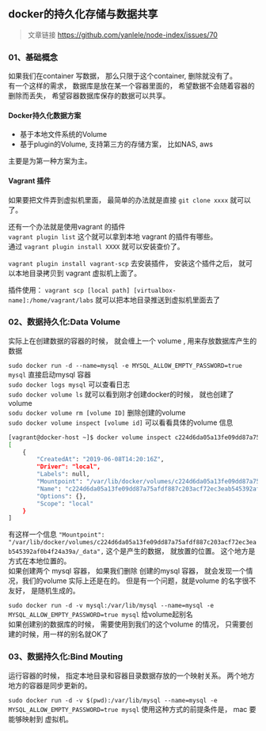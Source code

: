 ## docker的持久化存储与数据共享

> 文章链接  https://github.com/yanlele/node-index/issues/70


### <div id="class04-01">01、基础概念</div>
如果我们在container 写数据， 那么只限于这个container, 删除就没有了。                   
有一个这样的需求， 数据库是放在某一个容器里面的， 希望数据不会随着容器的删除而丢失， 希望容器数据库保存的数据可以共享。 

#### Docker持久化数据方案
- 基于本地文件系统的Volume                           
- 基于plugin的Volume, 支持第三方的存储方案， 比如NAS, aws                           

主要是为第一种方案为主。


#### Vagrant 插件
如果要把文件弄到虚拟机里面， 最简单的办法就是直接 `git clone xxxx` 就可以了。                            

还有一个办法就是使用vagrant 的插件                       
`vagrant plugin list` 这个就可以拿到本地 vagrant 的插件有哪些。                   
通过 `vagrant plugin install XXXX` 就可以安装查价了。              

`vagrant plugin install vagrant-scp` 去安装插件， 安装这个插件之后， 就可以本地目录拷贝到 vagrant 虚拟机上面了。                        

插件使用： `vagrant scp [local path] [virtualbox-name]:/home/vagrant/labs` 就可以把本地目录推送到虚拟机里面去了

### <div id="class04-02">02、数据持久化:Data Volume</div>
实际上在创建数据的容器的时候， 就会缠上一个 volume , 用来存放数据库产生的数据

`sudo docker run -d --name=mysql -e MYSQL_ALLOW_EMPTY_PASSWORD=true mysql` 直接启动mysql 容器                      
`sudo docker logs mysql` 可以查看日志                         
`sudo docker volume ls` 就可以看到刚才创建docker的时候， 就也创建了 volume                 
`sodu docker volume rm [volume ID]` 删除创建的volume                         
`sudo docker volume inspect [volume id]` 可以看看具体的volume 信息

```bash
[vagrant@docker-host ~]$ docker volume inspect c224d6da05a13fe09dd87a75afdf887c203acf72ec3eab545392af0b4f24a39a
[
    {
        "CreatedAt": "2019-06-08T14:20:16Z",
        "Driver": "local",
        "Labels": null,
        "Mountpoint": "/var/lib/docker/volumes/c224d6da05a13fe09dd87a75afdf887c203acf72ec3eab545392af0b4f24a39a/_data",
        "Name": "c224d6da05a13fe09dd87a75afdf887c203acf72ec3eab545392af0b4f24a39a",
        "Options": {},
        "Scope": "local"
    }
]
```
有这样一个信息 `"Mountpoint": "/var/lib/docker/volumes/c224d6da05a13fe09dd87a75afdf887c203acf72ec3eab545392af0b4f24a39a/_data",` 这个是产生的数据， 就放置的位置。 这个地方是方式在本地位置的。                              
如果创建两个 mysql 容器， 如果我们删除 创建的mysql 容器， 就会发现一个情况，我们的volume 实际上还是在的。 但是有一个问题，就是volume 的名字很不友好， 是随机生成的。

`sudo docker run -d -v mysql:/var/lib/mysql --name=mysql -e MYSQL_ALLOW_EMPTY_PASSWORD=true mysql` 给volume起别名                                          
如果创建别的数据库的时候， 需要使用到我们的这个volume 的情况， 只需要创建的时候，用一样的别名就OK了                 

### <div id="class04-03">03、数据持久化:Bind Mouting</div>
运行容器的时候， 指定本地目录和容器目录数据存放的一个映射关系。 两个地方地方的容器是同步更新的。                   

`sudo docker run -d -v $(pwd):/var/lib/mysql --name=mysql -e MYSQL_ALLOW_EMPTY_PASSWORD=true mysql`
使用这种方式的前提条件是， mac 要能够映射到 虚拟机。




